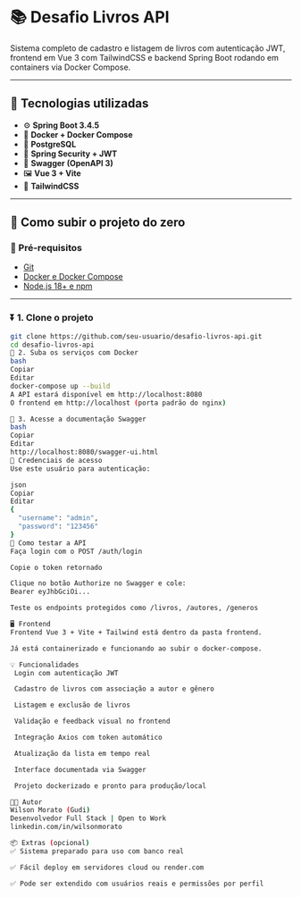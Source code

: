 
# 📚 Desafio Livros API

Sistema completo de cadastro e listagem de livros com autenticação JWT, frontend em Vue 3 com TailwindCSS e backend Spring Boot rodando em containers via Docker Compose.

---

## 🧰 Tecnologias utilizadas

- ⚙️ **Spring Boot 3.4.5**
- 🐳 **Docker + Docker Compose**
- 🐘 **PostgreSQL**
- 🔐 **Spring Security + JWT**
- 🧾 **Swagger (OpenAPI 3)**
- 🖼️ **Vue 3 + Vite**
- 🎨 **TailwindCSS**

---

## 🚀 Como subir o projeto do zero

### 📁 Pré-requisitos

- [Git](https://git-scm.com/)
- [Docker e Docker Compose](https://docs.docker.com/compose/)
- [Node.js 18+ e npm](https://nodejs.org/)

---

### ⏬ 1. Clone o projeto

```bash
git clone https://github.com/seu-usuario/desafio-livros-api.git
cd desafio-livros-api
🐳 2. Suba os serviços com Docker
bash
Copiar
Editar
docker-compose up --build
A API estará disponível em http://localhost:8080
O frontend em http://localhost (porta padrão do nginx)

📘 3. Acesse a documentação Swagger
bash
Copiar
Editar
http://localhost:8080/swagger-ui.html
🔐 Credenciais de acesso
Use este usuário para autenticação:

json
Copiar
Editar
{
  "username": "admin",
  "password": "123456"
}
🧪 Como testar a API
Faça login com o POST /auth/login

Copie o token retornado

Clique no botão Authorize no Swagger e cole:
Bearer eyJhbGciOi...

Teste os endpoints protegidos como /livros, /autores, /generos

🖥️ Frontend
Frontend Vue 3 + Vite + Tailwind está dentro da pasta frontend.

Já está containerizado e funcionando ao subir o docker-compose.

💡 Funcionalidades
 Login com autenticação JWT

 Cadastro de livros com associação a autor e gênero

 Listagem e exclusão de livros

 Validação e feedback visual no frontend

 Integração Axios com token automático

 Atualização da lista em tempo real

 Interface documentada via Swagger

 Projeto dockerizado e pronto para produção/local

👨‍💻 Autor
Wilson Morato (Gudi)
Desenvolvedor Full Stack | Open to Work
linkedin.com/in/wilsonmorato

📦 Extras (opcional)
✅ Sistema preparado para uso com banco real

✅ Fácil deploy em servidores cloud ou render.com

✅ Pode ser extendido com usuários reais e permissões por perfil

